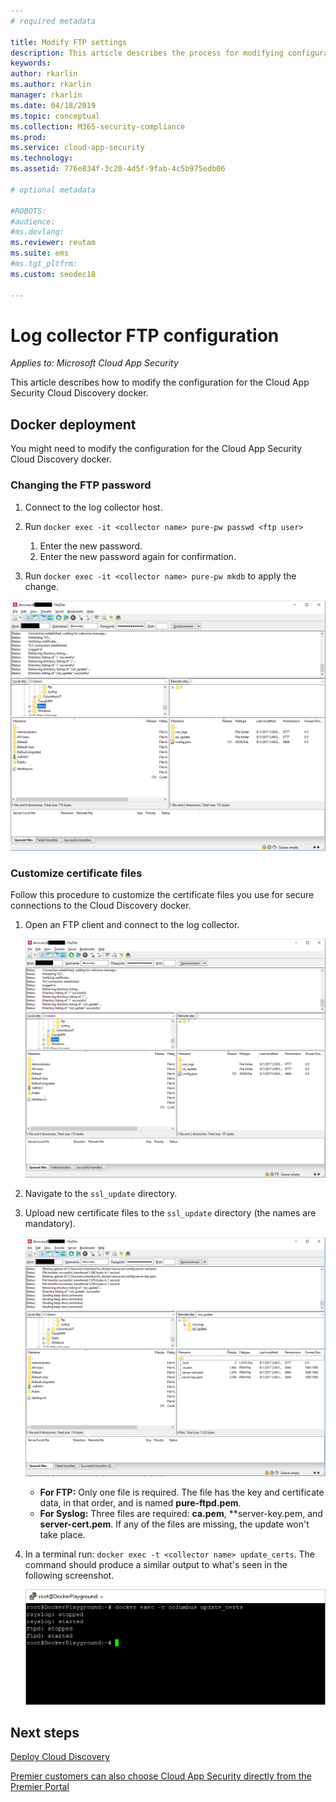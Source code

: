```yaml
---
# required metadata

title: Modify FTP settings
description: This article describes the process for modifying configuration for the Cloud App Security Cloud Discovery docker.
keywords:
author: rkarlin
ms.author: rkarlin
manager: rkarlin
ms.date: 04/18/2019
ms.topic: conceptual
ms.collection: M365-security-compliance
ms.prod:
ms.service: cloud-app-security
ms.technology:
ms.assetid: 776e834f-3c20-4d5f-9fab-4c5b975edb06

# optional metadata

#ROBOTS:
#audience:
#ms.devlang:
ms.reviewer: reutam
ms.suite: ems
#ms.tgt_pltfrm:
ms.custom: seodec18

---
```

# Log collector FTP configuration

*Applies to: Microsoft Cloud App Security*

This article describes how to modify the configuration for the Cloud App Security Cloud Discovery docker.

## Docker deployment

You might need to modify the configuration for the Cloud App Security Cloud Discovery docker. 

### Changing the FTP password

1. Connect to the log collector host.

2. Run `docker exec -it <collector name> pure-pw passwd <ftp user>`

    1. Enter the new password.
    2. Enter the new password again for confirmation.
 
3. Run `docker exec -it <collector name> pure-pw mkdb` to apply the change.

  ![change ftp password](./media/ftp-connect.png)

### Customize certificate files

Follow this procedure to customize the certificate files you use for secure connections to the Cloud Discovery docker.

1. Open an FTP client and connect to the log collector.

   ![Connect to ftp client](./media/ftp-connect.png)

2. Navigate to the `ssl_update` directory.
3. Upload new certificate files to the `ssl_update` directory (the names are mandatory).

   ![Change ftp password](./media/new-certs.png)

    - **For FTP:** Only one file is required. The file has the key and certificate data, in that order, and is named **pure-ftpd.pem**.
    - **For Syslog:** Three files are required: **ca.pem**, **server-key.pem, and **server-cert.pem**. If any of the files are missing, the update won't take place.

4. In a terminal run: `docker exec -t <collector name> update_certs`. The command should produce a similar output to what's seen in the following screenshot.

   ![Change ftp password](./media/update-certs.png)

## Next steps

[Deploy Cloud Discovery](set-up-cloud-discovery.md)

[Premier customers can also choose Cloud App Security directly from the Premier Portal](https://premier.microsoft.com/)

